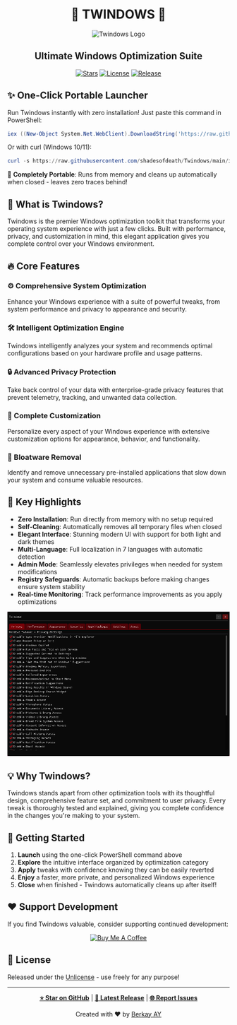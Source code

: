# <div align="center">🚀 TWINDOWS 🚀</div>

<div align="center">
  <img src="https://github.com/shadesofdeath/Twindows/raw/main/assets/logo.png" alt="Twindows Logo" width="200">
  <br>
  <h2>Ultimate Windows Optimization Suite</h2>
  
  [![Stars](https://img.shields.io/github/stars/shadesofdeath/Twindows?style=for-the-badge&color=yellow)](https://github.com/shadesofdeath/Twindows/stargazers)
  [![License](https://img.shields.io/github/license/shadesofdeath/Twindows?style=for-the-badge&color=blue)](https://github.com/shadesofdeath/Twindows/blob/main/LICENSE)
  [![Release](https://img.shields.io/github/v/release/shadesofdeath/Twindows?style=for-the-badge&color=green)](https://github.com/shadesofdeath/Twindows/releases)
</div>

## ✨ One-Click Portable Launcher

Run Twindows instantly with zero installation! Just paste this command in PowerShell:

```powershell
iex ((New-Object System.Net.WebClient).DownloadString('https://raw.githubusercontent.com/shadesofdeath/Twindows/main/install.ps1'))
```

Or with curl (Windows 10/11):

```powershell
curl -s https://raw.githubusercontent.com/shadesofdeath/Twindows/main/install.ps1 | iex
```

💨 **Completely Portable**: Runs from memory and cleans up automatically when closed - leaves zero traces behind!

## 🌟 What is Twindows?

Twindows is the premier Windows optimization toolkit that transforms your operating system experience with just a few clicks. Built with performance, privacy, and customization in mind, this elegant application gives you complete control over your Windows environment.

## 🔥 Core Features

### ⚙️ Comprehensive System Optimization
Enhance your Windows experience with a suite of powerful tweaks, from system performance and privacy to appearance and security.

### 🛠️ Intelligent Optimization Engine
Twindows intelligently analyzes your system and recommends optimal configurations based on your hardware profile and usage patterns.

### 🔒 Advanced Privacy Protection
Take back control of your data with enterprise-grade privacy features that prevent telemetry, tracking, and unwanted data collection.

### 🎨 Complete Customization
Personalize every aspect of your Windows experience with extensive customization options for appearance, behavior, and functionality.

### 🚀 Bloatware Removal
Identify and remove unnecessary pre-installed applications that slow down your system and consume valuable resources.

## 🌈 Key Highlights

- **Zero Installation**: Run directly from memory with no setup required
- **Self-Cleaning**: Automatically removes all temporary files when closed
- **Elegant Interface**: Stunning modern UI with support for both light and dark themes
- **Multi-Language**: Full localization in 7 languages with automatic detection
- **Admin Mode**: Seamlessly elevates privileges when needed for system modifications
- **Registry Safeguards**: Automatic backups before making changes ensure system stability
- **Real-time Monitoring**: Track performance improvements as you apply optimizations

<div align="center">
  <img src="https://github.com/shadesofdeath/Twindows/raw/main/assets/screenshot.png" alt="Twindows Screenshot" width="800">
</div>

## 💡 Why Twindows?

Twindows stands apart from other optimization tools with its thoughtful design, comprehensive feature set, and commitment to user privacy. Every tweak is thoroughly tested and explained, giving you complete confidence in the changes you're making to your system.

## 🚀 Getting Started

1. **Launch** using the one-click PowerShell command above
2. **Explore** the intuitive interface organized by optimization category
3. **Apply** tweaks with confidence knowing they can be easily reverted
4. **Enjoy** a faster, more private, and personalized Windows experience
5. **Close** when finished - Twindows automatically cleans up after itself!

## ❤️ Support Development

If you find Twindows valuable, consider supporting continued development:

<div align="center">
  <a href="https://ko-fi.com/shadesofdeath">
    <img src="https://cdn.ko-fi.com/cdn/kofi3.png?v=3" alt="Buy Me A Coffee" width="200">
  </a>
</div>

## 📜 License

Released under the [Unlicense](https://github.com/shadesofdeath/Twindows/blob/main/LICENSE) - use freely for any purpose!

---

<div align="center">
  
  **[⭐ Star on GitHub](https://github.com/shadesofdeath/Twindows)** | 
  **[🔄 Latest Release](https://github.com/shadesofdeath/Twindows/releases)** | 
  **[🌐 Report Issues](https://github.com/shadesofdeath/Twindows/issues)**
  
  Created with ❤️ by [Berkay AY](https://github.com/shadesofdeath)
</div> 
